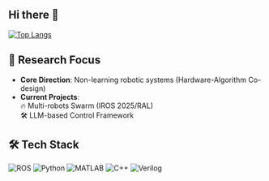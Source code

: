## Hi there 👋

<!--
**HaoyuChen37/HaoyuChen37** is a ✨ _special_ ✨ repository because its `README.md` (this file) appears on your GitHub profile.

Here are some ideas to get you started:

- 🔭 I’m currently working on ...
- 🌱 I’m currently learning ...
- 👯 I’m looking to collaborate on ...
- 🤔 I’m looking for help with ...
- 💬 Ask me about ...
- 📫 How to reach me: ...
- 😄 Pronouns: ...
- ⚡ Fun fact: ...
-->
[![Top Langs](https://github-readme-stats.vercel.app/api/top-langs/?username=HaoyuChen37&layout=compact)](https://github.com/anuraghazra/github-readme-stats)

## 🚀 Research Focus
- **Core Direction**: Non-learning robotic systems (Hardware-Algorithm Co-design)
- **Current Projects**:  
  🔥 Multi-robots Swarm (IROS 2025/RAL)  
  🛠️ LLM-based Control Framework 
<!--
## 📜 Publications
| Title | Conference | Status | Code |
|-------|------------|--------|------|
| Bearing-Only... | ICRA 2024 | Rejected (Reviewer#1: Novelty acknowledged) | [Code](链接) |
-->
## 🛠️ Tech Stack
![ROS](https://img.shields.io/badge/ROS-Noetic-blue?logo=ros)
![Python](https://img.shields.io/badge/Python-3776AB?logo=python&logoColor=white)
![MATLAB](https://img.shields.io/badge/MATLAB-F15A2B?logo=matlab&logoColor=white)
![C++](https://img.shields.io/badge/C++-00599C?logo=c%2B%2B&logoColor=white)
![Verilog](https://img.shields.io/badge/Verilog-4478C3?logo=verilog&logoColor=white)
